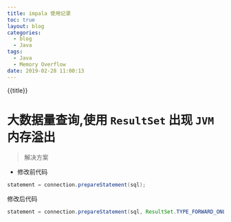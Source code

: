 ```yaml
---
title: impala 使用记录	
toc: true
layout: blog
categories:
  - blog
  - Java
tags:
  - Java
  - Memory Overflow
date: 2019-02-28 11:00:13
---
```

{{title}}
<!-- more -->
# 大数据量查询,使用 `ResultSet` 出现 `JVM` 内存溢出	

> 解决方案	

* 修改前代码	

```java
statement = connection.prepareStatement(sql);
```

修改后代码

```java
statement = connection.prepareStatement(sql, ResultSet.TYPE_FORWARD_ONLY, ResultSet.CONCUR_READ_ONLY);
```